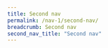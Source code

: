 ```yaml
---
title: Second nav
permalink: /nav-1/second-nav/
breadcrumb: Second nav
second_nav_title: "Second nav"
---
```

